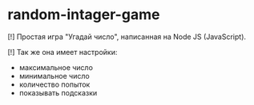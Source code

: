 # random-intager-game
[!] Простая игра "Угадай число", написанная на Node JS (JavaScript).

[!] Так же она имеет настройки:
- максимальное число
- минимальное число
- количество попыток
- показывать подсказки
